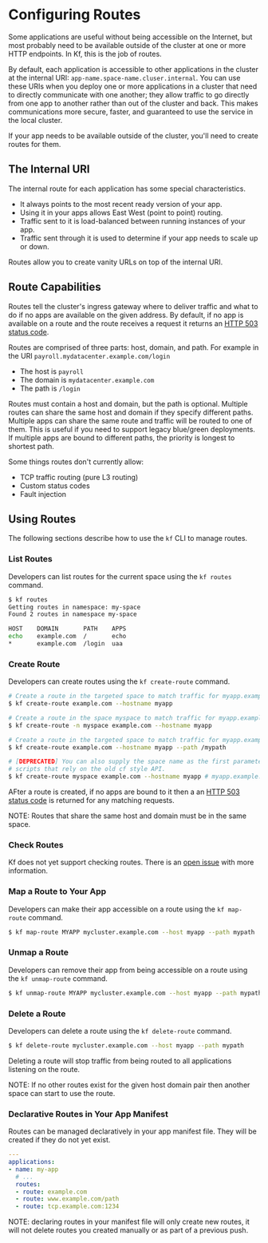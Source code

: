 # Configuring Routes

Some applications are useful without being accessible on the Internet, but most probably need to be available outside of the cluster at one or more HTTP endpoints. In Kf, this is the job of routes.

By default, each application is accessible to other applications in the cluster at the internal URI: `app-name.space-name.cluser.internal`. You can use these URIs when you deploy one or more applications in a cluster that need to directly communicate with one another; they allow traffic to go directly from one app to another rather than out of the cluster and back. This makes communications more secure, faster, and guaranteed to use the service in the local cluster.

If your app needs to be available outside of the cluster, you'll need to create routes for them.

## The Internal URI

The internal route for each application has some special characteristics.

* It always points to the most recent ready version of your app.
* Using it in your apps allows East West (point to point) routing.
* Traffic sent to it is load-balanced between running instances of your app.
* Traffic sent through it is used to determine if your app needs to scale up or down.

Routes allow you to create vanity URLs on top of the internal URI.

## Route Capabilities

Routes tell the cluster's ingress gateway where to deliver traffic and what to do if no apps are available on the given address.
By default, if no app is available on a route and the route receives a request it returns an [HTTP 503 status code](https://developer.mozilla.org/en-US/docs/Web/HTTP/Status/503).

Routes are comprised of three parts: host, domain, and path. For example in the URI `payroll.mydatacenter.example.com/login` 

* The host is `payroll` 
* The domain is `mydatacenter.example.com` 
* The path is `/login`

Routes must contain a host and domain, but the path is optional. Multiple routes can share the same host and domain if they specify different paths.
Multiple apps can share the same route and traffic will be routed to one of them. This is useful if you need to support legacy blue/green deployments.
If multiple apps are bound to different paths, the priority is longest to shortest path.

Some things routes don't currently allow:

* TCP traffic routing (pure L3 routing)
* Custom status codes
* Fault injection

## Using Routes

The following sections describe how to use the `kf` CLI to manage routes.

### List Routes

Developers can list routes for the current space using the `kf routes` command.

```.sh
$ kf routes
Getting routes in namespace: my-space
Found 2 routes in namespace my-space

HOST    DOMAIN       PATH    APPS
echo    example.com  /       echo
*       example.com  /login  uaa
```

### Create Route

Developers can create routes using the `kf create-route` command.

```.sh
# Create a route in the targeted space to match traffic for myapp.example.com/*
$ kf create-route example.com --hostname myapp

# Create a route in the space myspace to match traffic for myapp.example.com/*
$ kf create-route -n myspace example.com --hostname myapp

# Create a route in the targeted space to match traffic for myapp.example.com/mypath*
$ kf create-route example.com --hostname myapp --path /mypath

# [DEPRECATED] You can also supply the space name as the first parameter if you have
# scripts that rely on the old cf style API.
$ kf create-route myspace example.com --hostname myapp # myapp.example.com
```

AFter a route is created, if no apps are bound to it then a an [HTTP 503 status code](https://developer.mozilla.org/en-US/docs/Web/HTTP/Status/503)
is returned for any matching requests.

NOTE: Routes that share the same host and domain must be in the same space.

### Check Routes

Kf does not yet support checking routes. There is an [open issue](https://github.com/google/kf/issues/336) with more information.

### Map a Route to Your App

Developers can make their app accessible on a route using the `kf map-route` command.

```.sh
$ kf map-route MYAPP mycluster.example.com --host myapp --path mypath
```

### Unmap a Route

Developers can remove their app from being accessible on a route using the `kf unmap-route` command.

```.sh
$ kf unmap-route MYAPP mycluster.example.com --host myapp --path mypath
```

### Delete a Route

Developers can delete a route using the `kf delete-route` command.

```.sh
$ kf delete-route mycluster.example.com --host myapp --path mypath
```

Deleting a route will stop traffic from being routed to all applications listening on the route.

NOTE: If no other routes exist for the given host domain pair then another space can start to use the route.

### Declarative Routes in Your App Manifest

Routes can be managed declaratively in your app manifest file. They will be created if they do not yet exist.

```.yaml
---
applications:
- name: my-app
  # ...
  routes:
  - route: example.com
  - route: www.example.com/path
  - route: tcp.example.com:1234
```

NOTE: declaring routes in your manifest file will only create new routes, it will not delete routes you
created manually or as part of a previous push.
